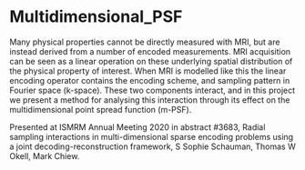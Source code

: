 # Multidimensional_PSF
Many physical properties cannot be directly measured with MRI, but are instead derived from a number of encoded measurements. MRI acquisition can be seen as a linear operation on these underlying spatial distribution of the physical property of interest. When MRI is modelled like this the linear encoding operator contains the encoding scheme, and sampling pattern in Fourier space (k-space). These two components interact, and in this project we present a method for analysing this interaction through its effect on the multidimensional point spread function (m-PSF). 

Presented at ISMRM Annual Meeting 2020 in abstract #3683, Radial sampling interactions in multi-dimensional sparse encoding problems using a joint decoding-reconstruction framework, S Sophie Schauman, Thomas W Okell, Mark Chiew.

